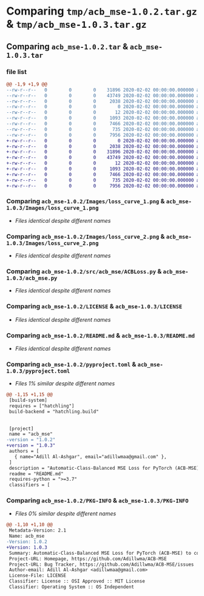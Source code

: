 # Comparing `tmp/acb_mse-1.0.2.tar.gz` & `tmp/acb_mse-1.0.3.tar.gz`

## Comparing `acb_mse-1.0.2.tar` & `acb_mse-1.0.3.tar`

### file list

```diff
@@ -1,9 +1,9 @@
--rw-r--r--   0        0        0    31896 2020-02-02 00:00:00.000000 acb_mse-1.0.2/Images/loss_curve_1.png
--rw-r--r--   0        0        0    43749 2020-02-02 00:00:00.000000 acb_mse-1.0.2/Images/loss_curve_2.png
--rw-r--r--   0        0        0     2038 2020-02-02 00:00:00.000000 acb_mse-1.0.2/src/acb_mse/ACBLoss.py
--rw-r--r--   0        0        0        0 2020-02-02 00:00:00.000000 acb_mse-1.0.2/src/acb_mse/__init__.py
--rw-r--r--   0        0        0       12 2020-02-02 00:00:00.000000 acb_mse-1.0.2/.gitignore
--rw-r--r--   0        0        0     1093 2020-02-02 00:00:00.000000 acb_mse-1.0.2/LICENSE
--rw-r--r--   0        0        0     7466 2020-02-02 00:00:00.000000 acb_mse-1.0.2/README.md
--rw-r--r--   0        0        0      735 2020-02-02 00:00:00.000000 acb_mse-1.0.2/pyproject.toml
--rw-r--r--   0        0        0     7956 2020-02-02 00:00:00.000000 acb_mse-1.0.2/PKG-INFO
+-rw-r--r--   0        0        0        0 2020-02-02 00:00:00.000000 acb_mse-1.0.3/__init__.py
+-rw-r--r--   0        0        0     2038 2020-02-02 00:00:00.000000 acb_mse-1.0.3/acb_mse.py
+-rw-r--r--   0        0        0    31896 2020-02-02 00:00:00.000000 acb_mse-1.0.3/Images/loss_curve_1.png
+-rw-r--r--   0        0        0    43749 2020-02-02 00:00:00.000000 acb_mse-1.0.3/Images/loss_curve_2.png
+-rw-r--r--   0        0        0       12 2020-02-02 00:00:00.000000 acb_mse-1.0.3/.gitignore
+-rw-r--r--   0        0        0     1093 2020-02-02 00:00:00.000000 acb_mse-1.0.3/LICENSE
+-rw-r--r--   0        0        0     7466 2020-02-02 00:00:00.000000 acb_mse-1.0.3/README.md
+-rw-r--r--   0        0        0      735 2020-02-02 00:00:00.000000 acb_mse-1.0.3/pyproject.toml
+-rw-r--r--   0        0        0     7956 2020-02-02 00:00:00.000000 acb_mse-1.0.3/PKG-INFO
```

### Comparing `acb_mse-1.0.2/Images/loss_curve_1.png` & `acb_mse-1.0.3/Images/loss_curve_1.png`

 * *Files identical despite different names*

### Comparing `acb_mse-1.0.2/Images/loss_curve_2.png` & `acb_mse-1.0.3/Images/loss_curve_2.png`

 * *Files identical despite different names*

### Comparing `acb_mse-1.0.2/src/acb_mse/ACBLoss.py` & `acb_mse-1.0.3/acb_mse.py`

 * *Files identical despite different names*

### Comparing `acb_mse-1.0.2/LICENSE` & `acb_mse-1.0.3/LICENSE`

 * *Files identical despite different names*

### Comparing `acb_mse-1.0.2/README.md` & `acb_mse-1.0.3/README.md`

 * *Files identical despite different names*

### Comparing `acb_mse-1.0.2/pyproject.toml` & `acb_mse-1.0.3/pyproject.toml`

 * *Files 1% similar despite different names*

```diff
@@ -1,15 +1,15 @@
 [build-system]
 requires = ["hatchling"]
 build-backend = "hatchling.build"
 
 
 [project]
 name = "acb_mse"
-version = "1.0.2"
+version = "1.0.3"
 authors = [
   { name="Adill Al-Ashgar", email="adillwmaa@gmail.com" },
 ]
 description = "Automatic-Class-Balanced MSE Loss for PyTorch (ACB-MSE) to combat class imbalanced datasets and stabilise fluctuating loss gradients."
 readme = "README.md"
 requires-python = ">=3.7"
 classifiers = [
```

### Comparing `acb_mse-1.0.2/PKG-INFO` & `acb_mse-1.0.3/PKG-INFO`

 * *Files 0% similar despite different names*

```diff
@@ -1,10 +1,10 @@
 Metadata-Version: 2.1
 Name: acb_mse
-Version: 1.0.2
+Version: 1.0.3
 Summary: Automatic-Class-Balanced MSE Loss for PyTorch (ACB-MSE) to combat class imbalanced datasets and stabilise fluctuating loss gradients.
 Project-URL: Homepage, https://github.com/Adillwma/ACB-MSE
 Project-URL: Bug Tracker, https://github.com/Adillwma/ACB-MSE/issues
 Author-email: Adill Al-Ashgar <adillwmaa@gmail.com>
 License-File: LICENSE
 Classifier: License :: OSI Approved :: MIT License
 Classifier: Operating System :: OS Independent
```

